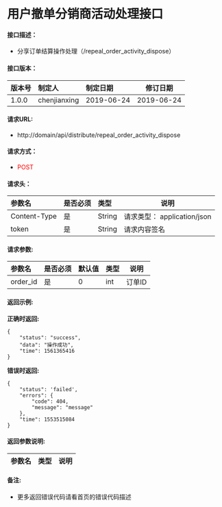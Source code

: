 # 用户撤单分销商活动处理接口

#### 接口描述：

- 分享订单结算操作处理（/repeal_order_activity_dispose）

#### 接口版本：

|版本号|制定人|制定日期|修订日期|
|:----|:-----|:-----| ---- |
|1.0.0 | chenjianxing  |2019-06-24 |  2019-06-24 |

#### 请求URL:

- http://domain/api/distribute/repeal_order_activity_dispose

#### 请求方式：

- <font color=red>POST</font>

#### 请求头：

|参数名|是否必须|类型|说明|
|:----  |:---|:-----|-----|
|Content-Type | 是  |String |请求类型： application/json|
| token | 是  |String | 请求内容签名 |


#### 请求参数:

|参数名|是否必须|默认值|类型|说明|
| :----- | :--- | :-----  | -----  | ----- |
| order_id | 是 | 0  | int  | 订单ID |



#### 返回示例:

**正确时返回:**

```
{
    "status": "success",
    "data": "操作成功",
    "time": 1561365416
}
```

**错误时返回:**


```
{
    "status": 'failed',
    "errors": {
        "code": 404,
        "message": "message"
    },
    "time": 1553515084
}
```

#### 返回参数说明:

|参数名|类型|说明|
|:-----  |:-----|----- |


#### 备注:

- 更多返回错误代码请看首页的错误代码描述
